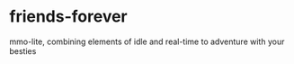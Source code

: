 # friends-forever
mmo-lite, combining elements of idle and real-time to adventure with your besties
